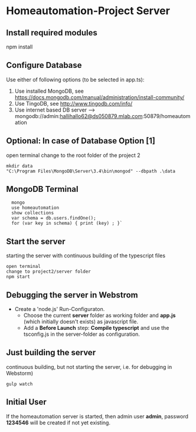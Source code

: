 # Homeautomation-Project Server

## Install required modules
npm install

## Configure Database
Use either of following options (to be selected in app.ts):
1. Use installed MongoDB, see https://docs.mongodb.com/manual/administration/install-community/
2. Use TingoDB, see http://www.tingodb.com/info/
3. Use internet based DB server --> mongodb://admin:hallihallo62@ds050879.mlab.com:50879/homeautomation

## Optional: In case of Database Option [1]
open terminal
change to the root folder of the project 2
```
mkdir data
"C:\Program Files\MongoDB\Server\3.4\bin\mongod" --dbpath .\data
```

## MongoDB Terminal
```
  mongo
  use homeautomation
  show collections
  var schema = db.users.findOne();
  for (var key in schema) { print (key) ; }`
```

## Start the server
starting the server with continuous building of the typescript files
```
open terminal
change to project2/server folder
npm start
```

## Debugging the server in Webstrom
* Create a 'node.js' Run-Configuraton. 
  * Choose the current **server** folder as working folder and **app.js** (which initially doesn't exists) as javascript file.
  * Add a **Before Launch** step:  **Compile typescript** and use the tsconfig.js in the server-folder as configuration.


## Just building the server
continuous building, but not starting the server, i.e. for debugging in Webstorm)
```
gulp watch
```

## Initial User
If the homeautomation server is started, then admin user **admin**, password **1234546** will be created if not yet existing.





